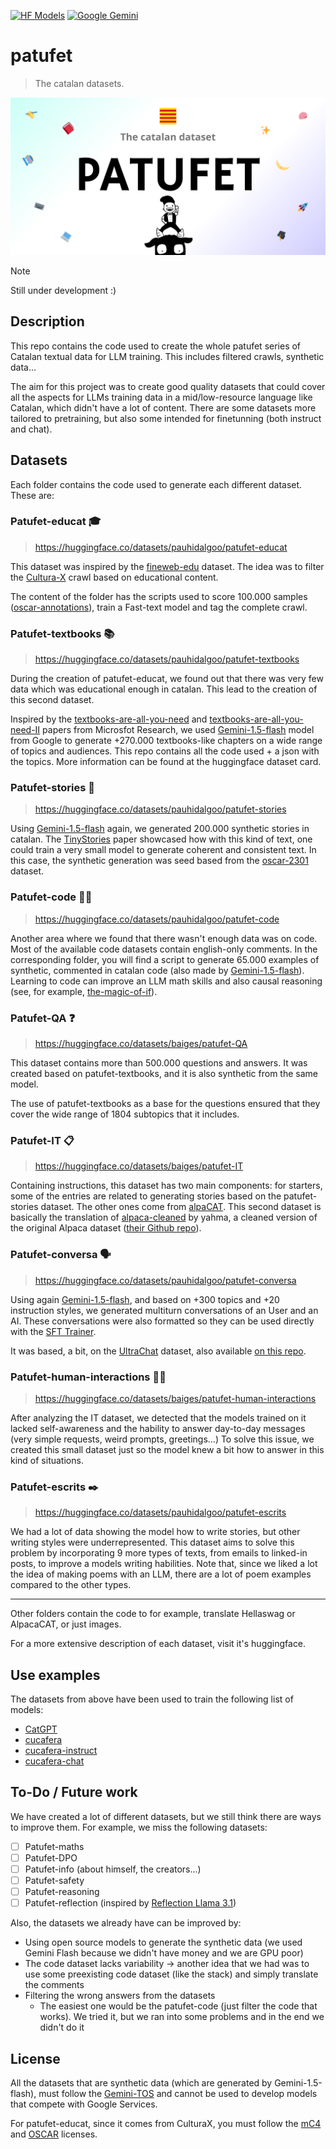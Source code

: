 <!--- BADGES: START --->
[![HF Models](<https://img.shields.io/badge/%F0%9F%A4%97-datasets-yellow>)](https://huggingface.co/collections/pauhidalgoo/patufet-66ca6dd3888e99a28dd616ae)
[![Google Gemini](https://img.shields.io/badge/Google%20Gemini-886FBF?logo=googlegemini&logoColor=fff)](#)
<!--- BADGES: END --->

# patufet
> The catalan datasets. 

<div align="center">
    <img src="./media/Patufet_complet.png" alt="Description of Image">
</div>

> [!NOTE]
> Still under development :)

## Description

This repo contains the code used to create the whole patufet series of Catalan textual data for LLM training. This includes filtered crawls, synthetic data...

The aim for this project was to create good quality datasets that could cover all the aspects for LLMs training data in a mid/low-resource language like Catalan, which didn't have a lot of content. There are some datasets more tailored to pretraining, but also some intended for finetunning (both instruct and chat).

## Datasets

Each folder contains the code used to generate each different dataset. These are:

### Patufet-educat 🎓
> https://huggingface.co/datasets/pauhidalgoo/patufet-educat

This dataset was inspired by the [fineweb-edu](https://huggingface.co/datasets/HuggingFaceFW/fineweb-edu) dataset. The idea was to filter the [Cultura-X](https://huggingface.co/datasets/uonlp/CulturaX) crawl based on educational content.

The content of the folder has the scripts used to score 100.000 samples ([oscar-annotations](https://huggingface.co/datasets/pauhidalgoo/oscar-ca-annotations)), train a Fast-text model and tag the complete crawl. 


### Patufet-textbooks 📚
> https://huggingface.co/datasets/pauhidalgoo/patufet-textbooks

During the creation of patufet-educat, we found out that there was very few data which was educational enough in catalan. This lead to the creation of this second dataset.

Inspired by the [textbooks-are-all-you-need](https://arxiv.org/abs/2306.11644) and [textbooks-are-all-you-need-II](https://arxiv.org/abs/2309.05463) papers from Microsfot Research, we used [Gemini-1.5-flash](https://ai.google.dev/gemini-api) model from Google to generate +270.000 textbooks-like chapters on a wide range of topics and audiences. This repo contains all the code used + a json with the topics. More information can be found at the huggingface dataset card.

### Patufet-stories 🌙
> https://huggingface.co/datasets/pauhidalgoo/patufet-stories

Using [Gemini-1.5-flash](https://ai.google.dev/gemini-api) again, we generated 200.000 synthetic stories in catalan. The [TinyStories](https://arxiv.org/abs/2305.07759) paper showcased how with this kind of text, one could train a very small model to generate coherent and consistent text. In this case, the synthetic generation was seed based from the [oscar-2301](https://huggingface.co/datasets/oscar-corpus/OSCAR-2301) dataset.

### Patufet-code 👨‍💻
> https://huggingface.co/datasets/pauhidalgoo/patufet-code

Another area where we found that there wasn't enough data was on code. Most of the available code datasets contain english-only comments. In the corresponding folder, you will find a script to generate 65.000 examples of synthetic, commented in catalan code (also made by [Gemini-1.5-flash](https://ai.google.dev/gemini-api)). Learning to code can improve an LLM math skills and also causal reasoning (see, for example, [the-magic-of-if](https://aclanthology.org/2023.findings-acl.574.pdf)).

### Patufet-QA ❓
> https://huggingface.co/datasets/baiges/patufet-QA

This dataset contains more than 500.000 questions and answers. It was created based on patufet-textbooks, and it is also synthetic from the same model. 

The use of patufet-textbooks as a base for the questions ensured that they cover the wide range of 1804 subtopics that it includes.

### Patufet-IT 📋
> https://huggingface.co/datasets/baiges/patufet-IT

Containing instructions, this dataset has two main components: for starters, some of the entries are related to generating stories based on the patufet-stories dataset. The other ones come from [alpaCAT](./alpaCAT/). This second dataset is basically the translation of [alpaca-cleaned](https://huggingface.co/datasets/yahma/alpaca-cleaned) by yahma, a cleaned version of the original Alpaca dataset ([their Github repo](https://github.com/gururise/AlpacaDataCleaned)). 

### Patufet-conversa 🗣️
> https://huggingface.co/datasets/pauhidalgoo/patufet-conversa

Using again [Gemini-1.5-flash](https://ai.google.dev/gemini-api), and based on +300 topics and +20 instruction styles, we generated multiturn conversations of an User and an AI. These conversations were also formatted so they can be used directly with the [SFT Trainer](https://huggingface.co/docs/trl/sft_trainer).

It was based, a bit, on the [UltraChat](https://github.com/thunlp/UltraChat) dataset, also available [on this repo](https://github.com/thunlp/UltraChat).

### Patufet-human-interactions 🧍‍♂️
> https://huggingface.co/datasets/baiges/patufet-human-interactions

After analyzing the IT dataset, we detected that the models trained on it lacked self-awareness and the hability to answer day-to-day messages (very simple requests, weird prompts, greetings...) To solve this issue, we created this small dataset just so the model knew a bit how to answer in this kind of situations.

### Patufet-escrits ✒️
> https://huggingface.co/datasets/pauhidalgoo/patufet-escrits

We had a lot of data showing the model how to write stories, but other writing styles were underrepresented. This dataset aims to solve this problem by incorporating 9 more types of texts, from emails to linked-in posts, to improve a models writing habilities. Note that, since we liked a lot the idea of making poems with an LLM, there are a lot of poem examples compared to the other types.

----------------

Other folders contain the code to for example, translate Hellaswag or AlpacaCAT, or just images.

For a more extensive description of each dataset, visit it's huggingface.

## Use examples

The datasets from above have been used to train the following list of models:
- [CatGPT](https://huggingface.co/baiges/CatGPT)
- [cucafera](https://huggingface.co/pauhidalgoo/cucafera)
- [cucafera-instruct](https://huggingface.co/pauhidalgoo/cucafera-instruct)
- [cucafera-chat](https://huggingface.co/pauhidalgoo/cucafera-chat)


## To-Do / Future work 

We have created a lot of different datasets, but we still think there are ways to improve them. For example, we miss the following datasets:
- [ ] Patufet-maths
- [ ] Patufet-DPO
- [ ] Patufet-info (about himself, the creators...)
- [ ] Patufet-safety
- [ ] Patufet-reasoning
- [ ] Patufet-reflection (inspired by [Reflection Llama 3.1](https://huggingface.co/mattshumer/Reflection-Llama-3.1-70B))

Also, the datasets we already have can be improved by:
- Using open source models to generate the synthetic data (we used Gemini Flash because we didn't have money and we are GPU poor)
- The code dataset lacks variability -> another idea that we had was to use some preexisting code dataset (like the stack) and simply translate the comments
- Filtering the wrong answers from the datasets
  - The easiest one would be the patufet-code (just filter the code that works). We tried it, but we ran into some problems and in the end we didn't do it

## License

All the datasets that are synthetic data (which are generated by Gemini-1.5-flash), must follow the [Gemini-TOS](https://ai.google.dev/gemini-api/terms) and cannot be used to develop models that compete with Google Services.

For patufet-educat, since it comes from CulturaX, you must follow the [mC4](https://huggingface.co/datasets/allenai/c4#license) and [OSCAR](https://huggingface.co/datasets/oscar-corpus/OSCAR-2301#licensing-information) licenses.
